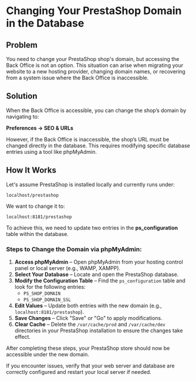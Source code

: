 # Changing Your PrestaShop Domain in the Database

## Problem
You need to change your PrestaShop shop's domain, but accessing the Back Office is not an option. This situation can arise when migrating your website to a new hosting provider, changing domain names, or recovering from a system issue where the Back Office is inaccessible.

## Solution
When the Back Office is accessible, you can change the shop’s domain by navigating to:

**Preferences → SEO & URLs**

However, if the Back Office is inaccessible, the shop’s URL must be changed directly in the database. This requires modifying specific database entries using a tool like phpMyAdmin.

## How It Works
Let's assume PrestaShop is installed locally and currently runs under:

```
localhost/prestashop
```

We want to change it to:

```
localhost:8181/prestashop
```

To achieve this, we need to update two entries in the **ps_configuration** table within the database.

### Steps to Change the Domain via phpMyAdmin:
1. **Access phpMyAdmin** – Open phpMyAdmin from your hosting control panel or local server (e.g., WAMP, XAMPP).
2. **Select Your Database** – Locate and open the PrestaShop database.
3. **Modify the Configuration Table** – Find the `ps_configuration` table and look for the following entries:
   - `PS_SHOP_DOMAIN`
   - `PS_SHOP_DOMAIN_SSL`
4. **Edit Values** – Update both entries with the new domain (e.g., `localhost:8181/prestashop`).
5. **Save Changes** – Click "Save" or "Go" to apply modifications.
6. **Clear Cache** – Delete the `/var/cache/prod` and `/var/cache/dev` directories in your PrestaShop installation to ensure the changes take effect.

After completing these steps, your PrestaShop store should now be accessible under the new domain.

If you encounter issues, verify that your web server and database are correctly configured and restart your local server if needed.


